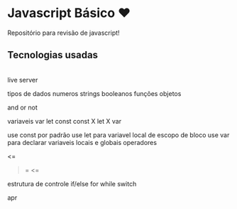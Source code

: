 # Javascript Básico :heart:

Repositório para revisão de javascript! 

## Tecnologias usadas
<br>
live server

tipos de dados
numeros
strings
booleanos
funções
objetos

and or not

variaveis
var
let
const
const X let X var

use const por padrão
use let para variavel local de escopo de bloco
use var para declarar variaveis locais e globais
operadores
>
<=
>=
<=

estrutura de controle
if/else
for
while
switch


apr